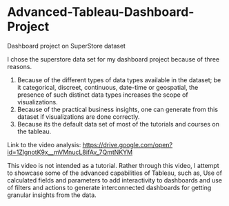 # Advanced-Tableau-Dashboard-Project
Dashboard project on SuperStore dataset

I chose the superstore data set for my dashboard project because of three reasons.

1. Because of the different types of data types available in the dataset; be it categorical, discreet, continuous, date-time or geospatial, the presence of such distinct data types increases the scope of visualizations.
2.  Because of the practical business insights, one can generate from this dataset if visualizations are done correctly.
3. Because its the default data set of most of the tutorials and courses on the tableau.

Link to the video analysis: https://drive.google.com/open?id=1ZlgnotK9x__mVMnucL8ifAv_7QmtNKYM

This video is not intended as a tutorial. Rather through this video, I attempt to showcase some of the advanced capabilities of Tableau, such as, Use of calculated fields and parameters to add interactivity to dashboards and use of filters and actions to generate interconnected dashboards for getting granular insights from the data.
